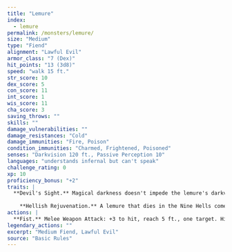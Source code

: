 ```yaml
---
title: "Lemure"
index:
  - lemure
permalink: /monsters/lemure/
size: "Medium"
type: "Fiend"
alignment: "Lawful Evil"
armor_class: "7 (Dex)"
hit_points: "13 (3d8)"
speed: "walk 15 ft."
str_score: 10
dex_score: 5
con_score: 11
int_score: 1
wis_score: 11
cha_score: 3
saving_throws: ""
skills: ""
damage_vulnerabilities: ""
damage_resistances: "Cold"
damage_immunities: "Fire, Poison"
condition_immunities: "Charmed, Frightened, Poisoned"
senses: "Darkvision 120 ft., Passive Perception 10"
languages: "understands infernal but can't speak"
challenge_rating: 0
xp: 10
proficiency_bonus: "+2"
traits: |
  **Devil's Sight.** Magical darkness doesn't impede the lemure's darkvision.
    
    **Hellish Rejuvenation.** A lemure that dies in the Nine Hells comes back to life with all its hit points in 1d10 days unless it is killed by a good-aligned creature with a bless spell cast on that creature or its remains are sprinkled with holy water.
actions: |
  **Fist.** Melee Weapon Attack: +3 to hit, reach 5 ft., one target. Hit: 2 (1d4) bludgeoning damage.  
legendary_actions: ""
excerpt: "Medium Fiend, Lawful Evil"
source: "Basic Rules"
---
```


